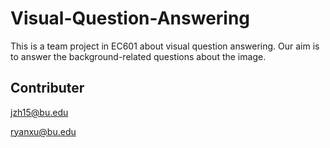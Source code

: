 # Visual-Question-Answering
This is a team project in EC601 about visual question answering. Our aim is to answer the background-related questions about the image.

## Contributer
jzh15@bu.edu

ryanxu@bu.edu


